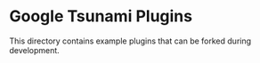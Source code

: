 # Google Tsunami Plugins

This directory contains example plugins that can be forked during development.
